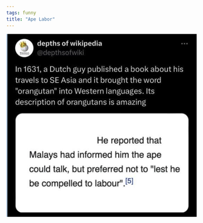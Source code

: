 ```yaml
---
tags: funny
title: "Ape Labor"
---
```


![apelabor.png](https://raw.githubusercontent.com/muneer78/muneer78.github.io/master/images/apelabor.png)
